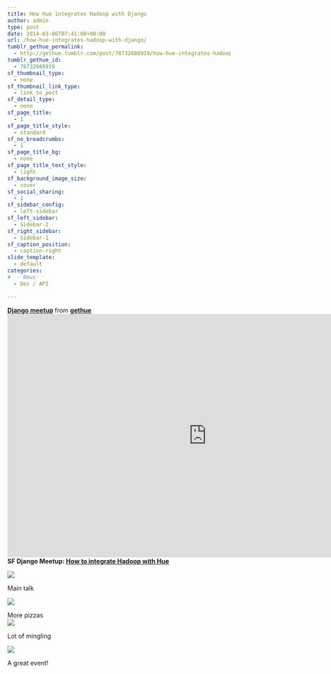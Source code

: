 ```yaml
---
title: How Hue integrates Hadoop with Django
author: admin
type: post
date: 2014-03-06T07:41:00+00:00
url: /how-hue-integrates-hadoop-with-django/
tumblr_gethue_permalink:
  - http://gethue.tumblr.com/post/78732688919/how-hue-integrates-hadoop-with-django
tumblr_gethue_id:
  - 78732688919
sf_thumbnail_type:
  - none
sf_thumbnail_link_type:
  - link_to_post
sf_detail_type:
  - none
sf_page_title:
  - 1
sf_page_title_style:
  - standard
sf_no_breadcrumbs:
  - 1
sf_page_title_bg:
  - none
sf_page_title_text_style:
  - light
sf_background_image_size:
  - cover
sf_social_sharing:
  - 1
sf_sidebar_config:
  - left-sidebar
sf_left_sidebar:
  - Sidebar-2
sf_right_sidebar:
  - Sidebar-1
sf_caption_position:
  - caption-right
slide_template:
  - default
categories:
#  - News
  - Dev / API

---
```

<div>
  <strong> <a title="Django meetup" href="https://www.slideshare.net/gethue/django-meetup" target="_blank" rel="noopener noreferrer">Django meetup</a> </strong> from <strong><a href="http://www.slideshare.net/gethue" target="_blank" rel="noopener noreferrer">gethue</a></strong>
</div>

<div>
</div>

<iframe src="http://www.slideshare.net/slideshow/embed_code/31977029" width="900" height="550" frameborder="0" marginwidth="0" marginheight="0" scrolling="no"></iframe>

<div>
  <strong>SF Django Meetup: <a href="http://www.meetup.com/The-San-Francisco-Django-Meetup-Group/events/150948642/" target="_blank" rel="noopener noreferrer">How to integrate Hadoop with Hue</a></strong>
</div>

<div>
</div>

<div>
</div>

[<img class="alignnone size-medium wp-image-707" src="https://cdn.gethue.com/uploads/2014/03/tumblr_inline_n20ud3fadK1qzo3ii-300x225.jpg"  />][1]

<div>
  <p>
    Main talk
  </p>

  <p>
    <a href="https://cdn.gethue.com/uploads/2014/03/tumblr_inline_n20u8yWcFr1qzo3ii.jpg"><img class="alignnone size-medium wp-image-710" src="https://cdn.gethue.com/uploads/2014/03/tumblr_inline_n20u8yWcFr1qzo3ii-300x225.jpg"  /></a>
  </p>

  <p>
    More pizzas<br /> <a href="https://cdn.gethue.com/uploads/2014/03/tumblr_inline_n20u9bwfSU1qzo3ii.jpg"><img class="alignnone size-medium wp-image-709" src="https://cdn.gethue.com/uploads/2014/03/tumblr_inline_n20u9bwfSU1qzo3ii-224x300.jpg"  /></a>
  </p>

  <p>
    Lot of mingling
  </p>

  <p>
    <a href="https://cdn.gethue.com/uploads/2014/03/tumblr_inline_n20ubwSx1o1qzo3ii.jpg"><img class="alignnone size-medium wp-image-708" src="https://cdn.gethue.com/uploads/2014/03/tumblr_inline_n20ubwSx1o1qzo3ii-300x225.jpg"  /></a>
  </p>

  <p>
    A great event!
  </p>
</div>

 [1]: https://cdn.gethue.com/uploads/2014/03/tumblr_inline_n20ud3fadK1qzo3ii.jpg

